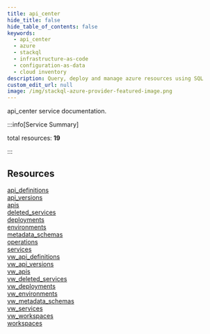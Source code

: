 ```yaml
---
title: api_center
hide_title: false
hide_table_of_contents: false
keywords:
  - api_center
  - azure
  - stackql
  - infrastructure-as-code
  - configuration-as-data
  - cloud inventory
description: Query, deploy and manage azure resources using SQL
custom_edit_url: null
image: /img/stackql-azure-provider-featured-image.png
---
```


api_center service documentation.

:::info[Service Summary]

total resources: __19__  

:::

## Resources
<div class="row">
<div class="providerDocColumn">
<a href="/services/api_center/api_definitions/">api_definitions</a><br />
<a href="/services/api_center/api_versions/">api_versions</a><br />
<a href="/services/api_center/apis/">apis</a><br />
<a href="/services/api_center/deleted_services/">deleted_services</a><br />
<a href="/services/api_center/deployments/">deployments</a><br />
<a href="/services/api_center/environments/">environments</a><br />
<a href="/services/api_center/metadata_schemas/">metadata_schemas</a><br />
<a href="/services/api_center/operations/">operations</a><br />
<a href="/services/api_center/services/">services</a><br />
<a href="/services/api_center/vw_api_definitions/">vw_api_definitions</a>
</div>
<div class="providerDocColumn">
<a href="/services/api_center/vw_api_versions/">vw_api_versions</a><br />
<a href="/services/api_center/vw_apis/">vw_apis</a><br />
<a href="/services/api_center/vw_deleted_services/">vw_deleted_services</a><br />
<a href="/services/api_center/vw_deployments/">vw_deployments</a><br />
<a href="/services/api_center/vw_environments/">vw_environments</a><br />
<a href="/services/api_center/vw_metadata_schemas/">vw_metadata_schemas</a><br />
<a href="/services/api_center/vw_services/">vw_services</a><br />
<a href="/services/api_center/vw_workspaces/">vw_workspaces</a><br />
<a href="/services/api_center/workspaces/">workspaces</a>
</div>
</div>
